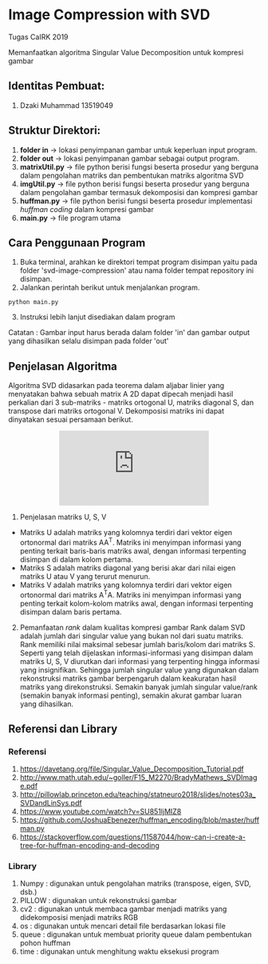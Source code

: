# Image Compression with SVD
Tugas CaIRK 2019

Memanfaatkan algoritma Singular Value Decomposition untuk kompresi gambar

## Identitas Pembuat:
1. Dzaki Muhammad 13519049

## Struktur Direktori:
1. **folder in** -> lokasi penyimpanan gambar untuk keperluan input program.
2. **folder out** -> lokasi penyimpanan gambar sebagai output program.
3. **matrixUtil.py** -> file python berisi fungsi beserta prosedur yang berguna dalam pengolahan matriks dan pembentukan matriks algoritma SVD
4. **imgUtil.py** -> file python berisi fungsi beserta prosedur yang berguna dalam pengolahan gambar termasuk dekomposisi dan kompresi gambar
5. **huffman.py** -> file python berisi fungsi beserta prosedur implementasi *huffman coding* dalam kompresi gambar
6. **main.py** -> file program utama

## Cara Penggunaan Program
1. Buka terminal, arahkan ke direktori tempat program disimpan yaitu pada folder 'svd-image-compression' atau nama folder tempat repository ini disimpan.
2. Jalankan perintah berikut untuk menjalankan program.
```
python main.py
```
3. Instruksi lebih lanjut disediakan dalam program

Catatan : Gambar input harus berada dalam folder 'in' dan gambar output yang dihasilkan selalu disimpan pada folder 'out'

## Penjelasan Algoritma 
Algoritma SVD didasarkan pada teorema dalam aljabar linier yang menyatakan bahwa sebuah matrix A 2D dapat dipecah menjadi hasil perkalian dari 3 sub-matriks - matriks ortogonal U, matriks diagonal S, dan transpose dari matriks ortogonal V. Dekomposisi matriks ini dapat dinyatakan sesuai persamaan berikut. 

<div align="center">

![a=usv](https://latex.codecogs.com/png.latex?%5Cdpi%7B120%7D%20%5CLARGE%20A_%7Bm%5Ctimes%20n%7D%20%3D%20U_%7Bm%5Ctimes%20m%7D%5C%20S_%7Bm%20%5Ctimes%20n%7D%5C%20V_%7Bnxn%7D%5E%7BT%7D)

</div>

1. Penjelasan matriks U, S, V
* Matriks U adalah matriks yang kolomnya terdiri dari vektor eigen ortonormal dari matriks AA<sup>T</sup>. Matriks ini menyimpan informasi yang penting terkait baris-baris matriks awal, dengan informasi terpenting disimpan di dalam kolom pertama.
* Matriks S adalah matriks diagonal yang berisi akar dari nilai eigen matriks U atau V yang terurut menurun.
* Matriks V adalah matriks yang kolomnya terdiri dari vektor eigen ortonormal dari matriks A<sup>T</sup>A. Matriks ini menyimpan informasi yang penting terkait kolom-kolom matriks awal, dengan informasi terpenting disimpan dalam baris pertama.

2. Pemanfaatan *rank* dalam kualitas kompresi gambar
Rank dalam SVD adalah jumlah dari singular value yang bukan nol dari suatu matriks. Rank memiliki nilai maksimal sebesar jumlah baris/kolom dari matriks S. Seperti yang telah dijelaskan informasi-informasi yang disimpan dalam matriks U, S, V diurutkan dari informasi yang terpenting hingga informasi yang insignifikan. Sehingga jumlah singular value yang digunakan dalam rekonstruksi matriks gambar berpengaruh dalam keakuratan hasil matriks yang direkonstruksi. Semakin banyak jumlah singular value/rank (semakin banyak informasi penting), semakin akurat gambar luaran yang dihasilkan. 

## Referensi dan Library
### Referensi
1. https://davetang.org/file/Singular_Value_Decomposition_Tutorial.pdf
2. http://www.math.utah.edu/~goller/F15_M2270/BradyMathews_SVDImage.pdf
3. http://pillowlab.princeton.edu/teaching/statneuro2018/slides/notes03a_SVDandLinSys.pdf
4. https://www.youtube.com/watch?v=SU851ljMIZ8
5. https://github.com/JoshuaEbenezer/huffman_encoding/blob/master/huffman.py
6. https://stackoverflow.com/questions/11587044/how-can-i-create-a-tree-for-huffman-encoding-and-decoding

### Library
1. Numpy : digunakan untuk pengolahan matriks (transpose, eigen, SVD, dsb.)
2. PILLOW : digunakan untuk rekonstruksi gambar
3. cv2 : digunakan untuk membaca gambar menjadi matriks yang didekomposisi menjadi matriks RGB
4. os : digunakan untuk mencari detail file berdasarkan lokasi file 
5. queue : digunakan untuk membuat priority queue dalam pembentukan pohon huffman
6. time : digunakan untuk menghitung waktu eksekusi program 